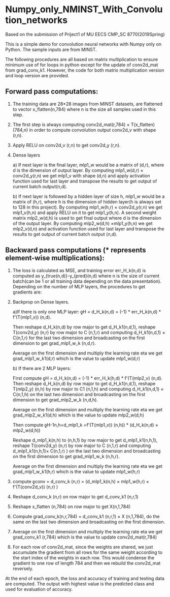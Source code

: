 
# Numpy_only_NMINST_With_Convolution_networks
Based on the submission of Priject1 of MU EECS CMP_SC 8770(2019Spring)

This is a simple demo for convolution neural networks with Numpy only on Python. The sample inputs are from MINST.

The following procedures are all based on matrix multiplication to ensure minimum use of for loops in python except for the update of conv2d_mat from grad_conv_k1. However, the code for both matrix multiplication version and loop version are provided.

## Forward pass computations:

1. The training data are 28*28 images from MINST datasets, are flattened to vector x_flatten(n,784)  where n is the size all samples used in this step. 

2. The first step is always computing conv2d_mat(r,784) × T(x_flatten)(784,n)  in order to compute convolution output conv2d_v with shape (r,n).

3. Apply RELU on conv2d_v (r,n) to get conv2d_y (r,n).

4. Dense layers

    a) If next layer is the final layer, mlp1_w would be a matrix of (d,r), where d is the dimension of output layer. By computing mlp1_w(d,r) × conv2d_y(r,n) we get mlp1_v with shape (d,n) and apply activation function used for last layer and transpose the results to get output of current batch output(n,d).

    b) If next layer is followed by a hidden layer of size h, mlp1_w would be a matrix of (h,r), where h is the dimension of hidden layer(h is always set to 128 in this project). By computing mlp1_w(h,r) × conv2d_y(r,n) we get mlp1_v(h,n) and apply RELU on it to get mlp1_y(h,n). A second weight matrix mlp2_w(d,h) is used to get final output where d is the dimension of the output layer. By computing mlp2_w(d,h) ×mlp1_y(h,n) we get mlp2_v(d,n) and activation function used for last layer and transpose the results to get output of current batch output (n,d).

## Backward pass computations (* represents element-wise multiplications):

1. The loss is calculated as MSE, and training error err_H_k(n,d)  is computed as
 y_{true(n,d)}-y_{pred}(n,d)  where n is the size of current batch(can be 1 or all training data depending on the data presentation).
Depending on the number of MLP layers, the procedures to get gradients are:
2. Backprop on Dense layers.

    a)If there is only one MLP layer: ƍH = d_H_k(n,d)  = (-1) * err_H_k(n,d)  * f'(T(mlp1_v)) (n,d). 
    
    Then reshape d_H_k(n,d)  by row major to get d_H_k1(n,d,1), reshape T(conv2d_y) (n,r) by row major to C (n,1,r) and computing d_H_k1(n,d,1) × C(n,1,r)  for the last two dimension and broadcasting on the first dimension to get grad_mlp1_w_k (n,d,r). 
 
    Average on the first dimension and multiply the learning rate eta we get grad_mlp1_w_k1(d,r) which is the value to update mlp1_w(d,r)
 
    b) If there are 2 MLP layers:
    
    First compute ƍH = d_H_k(n,d)  = (-1) * err_H_k(h,d)  * f'(T(mlp2_v) (n,d). Then reshape d_H_k(n,d) by row major to get d_H_k1(n,d,1), reshape T(mlp2_y) (n,h) by row major to C1 (n,1,h) and computing d_H_k1(n,d,1) × C(n,1,h)  on the last two dimension and broadcasting on the first dimension to get grad_mlp2_w_k (n,d,h). 

    Average on the first dimension and multiply the learning rate eta we get grad_mlp2_w_k1(d,h) which is the value to update mlp2_w(d,h)

    Then compute ƍH-1n,h=d_mlp1_k =f'(T(mlp1_v)) (n,h)) * (d_H_k(n,d) × mlp2_w(d,h))
    
    Reshape d_mlp1_k(n,h) to (n,h,1) by row major to get d_mlp1_k1(n,h,1), reshape T(conv2d_y) (n,r) by row major to C (n,1,r) and computing d_mlp1_k1(n,h,1)× C(n,1,r) )  on the last two dimension and broadcasting on the first dimension to get grad_mlp1_w_k (n,h,r).
    
    Average on the first dimension and multiply the learning rate eta we get grad_mlp1_w_k1(h,r) which is the value to update mlp1_w(h,r)

3. compute ƍconv = d_conv_k (n,r) = (d_mlp1_k(n,h) ×  mlp1_w(h,r) × f'(T(conv2d_v)) (n,r) )
4. Reshape d_conv_k (n,r) on row major to get d_conv_k1 (n,r,1) 
5. Reshape x_flatten (n,784)  on row major to get X(n,1,784)  
6. Compute grad_conv_k(n,r,784) = d_conv_k1 (n,r,1)  × X (n,1,784), do the same on the last two dimension and broadcasting on the first dimension.
7. Average on the first dimension and multiply the learning rate eta we get grad_conv_k1 (r,784) which is the value to update conv2d_mat(r,784)
8. For each row of conv2d_mat, since the weights are shared, we just accumulate the gradient from all rows for the same weight according to the start index of the weights in each row. This would condense the gradient to one row of length 784 and then we rebuild the conv2d_mat reversely. 

At the end of each epoch, the loss and accuracy of training and testing data are computed. The output with highest value is the predicted class and used for evaluation of accuracy.

